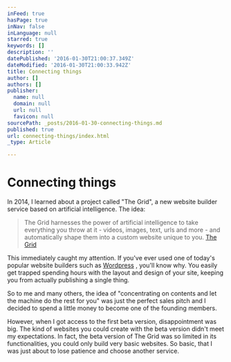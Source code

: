 ```yaml
---
inFeed: true
hasPage: true
inNav: false
inLanguage: null
starred: true
keywords: []
description: ''
datePublished: '2016-01-30T21:00:37.349Z'
dateModified: '2016-01-30T21:00:33.942Z'
title: Connecting things
author: []
authors: []
publisher:
  name: null
  domain: null
  url: null
  favicon: null
sourcePath: _posts/2016-01-30-connecting-things.md
published: true
url: connecting-things/index.html
_type: Article

---
```

# Connecting things

In 2014, I learned about a project called "The Grid",  a new website builder service based on artificial intelligence. The idea:

> The Grid harnesses the power of artificial intelligence to take everything you throw at it - videos, images, text, urls and more - and automatically shape them into a custom website unique to you. [The Grid][0]

This immediately caught my attention. If you've ever used one of today's popular website builders such as [Wordpress][1] , you'll know why. You easily get trapped spending hours with the layout and design of your site, keeping you from actually publishing a single thing.

So to me and many others, the idea of "concentrating on contents and let the machine do the rest for you" was just the perfect sales pitch and I decided to spend a little money to become one of the founding members.

However, when I got access to the first beta version, disappointment was big. The kind of websites you could create with the beta version didn't meet my expectations. In fact, the beta version of The Grid was so limited in its functionalities, you could only build very basic websites. So basic, that I was just about to lose patience and choose another service.

[0]: www.thegrid.io
[1]: www.wordpress.org
